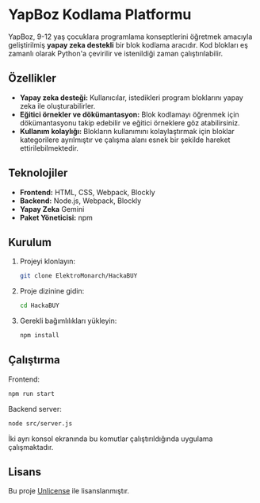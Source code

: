 # YapBoz Kodlama Platformu

YapBoz, 9-12 yaş çocuklara programlama konseptlerini öğretmek amacıyla geliştirilmiş **yapay zeka destekli** bir blok kodlama aracıdır. Kod blokları eş zamanlı olarak Python'a çevirilir ve istenildiği zaman çalıştırılabilir.

## Özellikler

* **Yapay zeka desteği:** Kullanıcılar, istedikleri program bloklarını yapay zeka ile oluşturabilirler. 
* **Eğitici örnekler ve dökümantasyon:** Blok kodlamayı öğrenmek için dökümantasyonu takip edebilir ve eğitici örneklere göz atabilirsiniz.
* **Kullanım kolaylığı:** Blokların kullanımını kolaylaştırmak için bloklar kategorilere ayrılmıştır ve çalışma alanı esnek bir şekilde hareket ettirilebilmektedir.

## Teknolojiler

* **Frontend:** HTML, CSS, Webpack, Blockly
* **Backend:** Node.js, Webpack, Blockly
* **Yapay Zeka** Gemini
* **Paket Yöneticisi:** npm

## Kurulum

1.  Projeyi klonlayın:
    ```bash
    git clone ElektroMonarch/HackaBUY
    ```

2.  Proje dizinine gidin:
    ```bash
    cd HackaBUY
    ```

3.  Gerekli bağımlılıkları yükleyin:
    ```bash
    npm install
    ```

## Çalıştırma

Frontend: 
```bash
npm run start
```

Backend server: 
```bash
node src/server.js
```

İki ayrı konsol ekranında bu komutlar çalıştırıldığında uygulama çalışmaktadır.

## Lisans

Bu proje [Unlicense](LICENSE) ile lisanslanmıştır.




